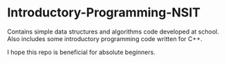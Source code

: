 Introductory-Programming-NSIT
====================================

Contains simple data structures and algorithms code developed at school. Also includes some introductory programming code written for C++.

I hope this repo is beneficial for absolute beginners. 

